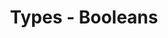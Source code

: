 ---
type: lesson
authors:
  - alex-patterson
cloudinary_convert: false
published: draft
slug: types-booleans
title: Types - Booleans
---